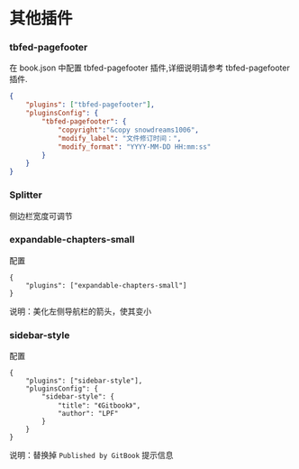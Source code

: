# 其他插件

### tbfed-pagefooter

在 book.json 中配置 tbfed-pagefooter 插件,详细说明请参考 tbfed-pagefooter 插件.

```json
{ 
    "plugins": ["tbfed-pagefooter"], 
    "pluginsConfig": { 
        "tbfed-pagefooter": { 
            "copyright":"&copy snowdreams1006", 
            "modify_label": "文件修订时间：", 
            "modify_format": "YYYY-MM-DD HH:mm:ss" 
        } 
    } 
}
```

### Splitter <a href="#splitter" id="splitter"></a>

侧边栏宽度可调节

### expandable-chapters-small

配置

```
{
    "plugins": ["expandable-chapters-small"]
}  
```

说明：美化左侧导航栏的箭头，使其变小&#x20;

### sidebar-style

配置

```
{
    "plugins": ["sidebar-style"],
    "pluginsConfig": {
        "sidebar-style": {
            "title": "《Gitbook》",
            "author": "LPF"
        }
    }
}
```

说明：替换掉 `Published by GitBook` 提示信息



